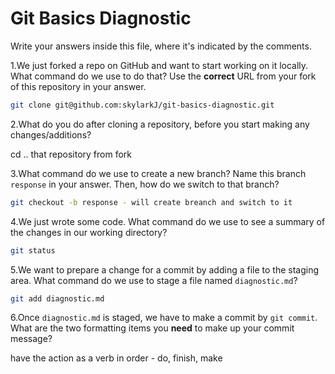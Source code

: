 # Git Basics Diagnostic

Write your answers inside this file, where it's indicated by the comments.

1.We just forked a repo on GitHub and want to start working on it locally.
What command do we use to do that? Use the **correct** URL from your fork of
this repository in your answer.

```sh copy the link git@github.com:skylarkJ/git-basics-diagnostic.git
git clone git@github.com:skylarkJ/git-basics-diagnostic.git
```

2.What do you do after cloning a repository, before you start making any
changes/additions?

cd .. that repository from fork

3.What command do we use to create a new branch? Name this branch `response`
    in your answer. Then, how do we switch to that branch?

```sh
git checkout -b response - will create breanch and switch to it
```

4.We just wrote some code. What command do we use to see a summary of the
    changes in our working directory?

```sh
git status
```

5.We want to prepare a change for a commit by adding a file to the staging
    area. What command do we use to stage a file named `diagnostic.md`?

```sh
git add diagnostic.md
```

6.Once `diagnostic.md` is staged, we have to make a commit by `git commit`.
What are the two formatting items you **need** to make up your commit message?

<!-- Remove this comment and place your answer here. -->
have the action as a verb in order - do, finish, make
